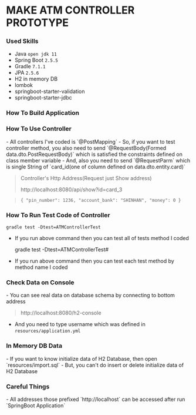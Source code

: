 <H1><b>MAKE ATM CONTROLLER PROTOTYPE</b></H1>

<H3>Used Skills</H3>

- Java `open jdk 11`
- Spring Boot `2.5.5`
- Gradle `7.1.1`
- JPA `2.5.6`
- H2 in memory DB
- lombok
- springboot-starter-validation
- springboot-starter-jdbc

<H3>How To Build Application</H3>

<H3>How To Use Controller</H3>
- All controllers I've coded is `@PostMapping`
  - So, if you want to test controller method, you also need to send `@RequestBody(Formed data.dto.PostRequestBody)`  which is satisfied the constraints defined on class member variable
  - And, also you need to send `@RequestParm` 
  which is single String of `card_id(one of column defined on data.dto.entity.card)`

> Controller's Http Address(Request just Show address)
> 
> 
> http://localhost:8080/api/show?id=card_3

>`{
"pin_number": 1236,
"account_bank": "SHINHAN",
"money": 0
}`

<H3>How To Run Test Code of Controller</H3>

    gradle test -Dtest=ATMControllerTest

- If you run above command then you can test all of tests method I coded
  
  
    gradle test -Dtest=ATMControllerTest#<method-name>

- If you run above command then you can test each test method by method name I coded

<H3>Check Data on Console</H3>
- You can see real data on database schema by connecting to bottom address

> http://localhost:8080/h2-console

- And you need to type username which was defined in `resources/application.yml`

<H3>In Memory DB Data</H3>
- If you want to know initialize data of H2 Database, then open `resources/import.sql`
- But, you can't do insert or delete initialize data of H2 Database

<H3>Careful Things</H3>
- All addresses those prefixed `http://localhost` can be accessed after run `SpringBoot Application`
